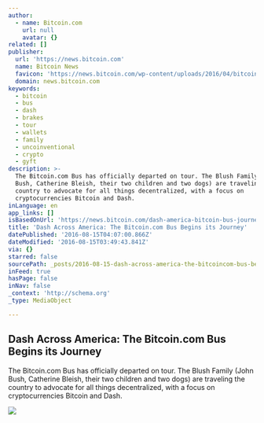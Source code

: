 ```yaml
---
author:
  - name: Bitcoin.com
    url: null
    avatar: {}
related: []
publisher:
  url: 'https://news.bitcoin.com'
  name: Bitcoin News
  favicon: 'https://news.bitcoin.com/wp-content/uploads/2016/04/bitcoin_fav.png'
  domain: news.bitcoin.com
keywords:
  - bitcoin
  - bus
  - dash
  - brakes
  - tour
  - wallets
  - family
  - uncoinventional
  - crypto
  - gyft
description: >-
  The Bitcoin.com Bus has officially departed on tour. The Blush Family (John
  Bush, Catherine Bleish, their two children and two dogs) are traveling the
  country to advocate for all things decentralized, with a focus on
  cryptocurrencies Bitcoin and Dash.
inLanguage: en
app_links: []
isBasedOnUrl: 'https://news.bitcoin.com/dash-america-bitcoin-bus-journey/'
title: 'Dash Across America: The Bitcoin.com Bus Begins its Journey'
datePublished: '2016-08-15T04:07:00.866Z'
dateModified: '2016-08-15T03:49:43.841Z'
via: {}
starred: false
sourcePath: _posts/2016-08-15-dash-across-america-the-bitcoincom-bus-begins-its-journey.md
inFeed: true
hasPage: false
inNav: false
_context: 'http://schema.org'
_type: MediaObject

---
```

<article style=""><h1>Dash Across America: The Bitcoin.com Bus Begins its Journey</h1><p>The Bitcoin.com Bus has officially departed on tour. The Blush Family (John Bush, Catherine Bleish, their two children and two dogs) are traveling the country to advocate for all things decentralized, with a focus on cryptocurrencies Bitcoin and Dash.</p><img src="https://news.bitcoin.com/wp-content/uploads/2016/08/Dash-across-America-1-1024x846.jpg" /></article>